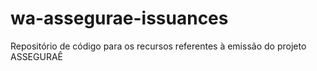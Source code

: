 # wa-assegurae-issuances
Repositório de código para os recursos referentes à emissão do projeto ASSEGURAÊ
